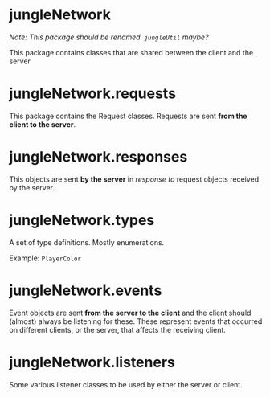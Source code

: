 # jungleNetwork

_Note: This package should be renamed. `jungleUtil` maybe?_

This package contains classes that are shared between the client and the server

# jungleNetwork.requests
This package contains the Request classes. Requests are sent **from the client to the server**.

# jungleNetwork.responses
This objects are sent **by the server** in _response to_ request objects received by the server.

# jungleNetwork.types
A set of type definitions. Mostly enumerations.

Example: `PlayerColor`

# jungleNetwork.events
Event objects are sent **from the server to the client** and the client should (almost) always
be listening for these. These represent events that occurred on different clients, or the server,
that affects the receiving client.

# jungleNetwork.listeners
Some various listener classes to be used by either the server or client. 